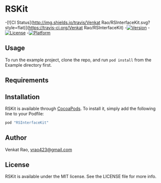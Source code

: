 # RSKit

-[![CI Status](http://img.shields.io/travis/Venkat Rao/RSInterfaceKit.svg?style=flat)](https://travis-ci.org/Venkat Rao/RSInterfaceKit)
-[![Version](https://img.shields.io/cocoapods/v/RSInterfaceKit.svg?style=flat)](http://cocoapods.org/pods/RSInterfaceKit)
-[![License](https://img.shields.io/cocoapods/l/RSInterfaceKit.svg?style=flat)](http://cocoapods.org/pods/RSInterfaceKit)
-[![Platform](https://img.shields.io/cocoapods/p/RSInterfaceKit.svg?style=flat)](http://cocoapods.org/pods/RSInterfaceKit)

## Usage

To run the example project, clone the repo, and run `pod install` from the Example directory first.

## Requirements

## Installation

RSKit is available through [CocoaPods](http://cocoapods.org). To install
it, simply add the following line to your Podfile:

```ruby
pod "RSInterfaceKit"
```

## Author

Venkat Rao, vrao423@gmail.com

## License

RSKit is available under the MIT license. See the LICENSE file for more info.

